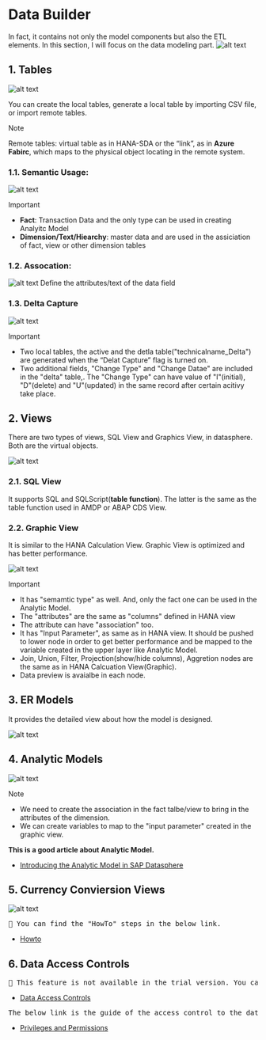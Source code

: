 # Data Builder

In fact, it contains not only the model components but also the ETL elements. In this section, I will focus on the data modeling part.
![alt text](/DataBuilder/images/DataBuilder.png?raw=true)


## 1. Tables

![alt text](/DataBuilder/images/Tables.png?raw=true)

You can create the local tables, generate a local table by importing CSV file, or import remote tables. 

> [!NOTE]
> Remote tables: virtual table as in HANA-SDA or the “link”, as in **Azure Fabirc**, which maps to the physical object locating in the remote system.


### 1.1. Semantic Usage:
![alt text](/DataBuilder/images/NewTable.png?raw=true)

> [!IMPORTANT] 
> -	**Fact**: Transaction Data and the only type can be used in creating Analyitc Model
> -	**Dimension/Text/Hiearchy**: master data and are used in the assiciation of fact, view or other dimension tables 

### 1.2. Assocation: 
![alt text](/DataBuilder/images/TableAssoication.png?raw=true)
Define the attributes/text of the data field

### 1.3. Delta Capture
![alt text](/DataBuilder/images/TableDelta.png?raw=true)

> [!IMPORTANT] 
> - Two local tables, the active and the detla table("technicalname_Delta") are generated when the “Delat Capture” flag is turned on. 
> - Two additional fields, "Change Type" and "Change Datae" are included in the "delta" table,. The "Change Type" can have value of "I"(initial), "D"(delete) and "U"(updated) in the same record after certain acitivy take place.


## 2. Views
There are two types of views, SQL View and Graphics View, in datasphere. Both are the virtual objects. 

![alt text](/DataBuilder/images/Views.png?raw=true)

### 2.1. SQL View
It supports SQL and SQLScript(**table function**). The latter is the same as the table function used in AMDP or ABAP CDS View.

### 2.2. Graphic View
It is similar to the HANA Calculation View. Graphic View is optimized and has better performance.

![alt text](/DataBuilder/images/NewGV.png?raw=true)

> [!IMPORTANT]
>-	It has "semamtic type" as well. And, only the fact one can be used in the Analytic Model.
>-	The "attributes" are the same as "columns" defined in HANA view
>-  The attribute can have "association" too.
>-	It has "Input Parameter", as same as in HANA view. It should be pushed to lower node in order to get better performance and be mapped to the variable created in the upper layer like Analytic Model.
>-  Join, Union, Filter, Projection(show/hide columns), Aggretion nodes are the same as in HANA Calcuation View(Graphic).
>-  Data preview is avaialbe in each node.

## 3. ER Models
It provides the detailed view about how the model is designed.

![alt text](/DataBuilder/images/ERModel.png?raw=true)


## 4. Analytic Models

![alt text](/DataBuilder/images/NewAM.png?raw=true)

> [!Note]
>- We need to create the association in the fact talbe/view to bring in the attributes of the dimension.
>- We can create variables to map to the "input parameter" created in the graphic view.

**This is a good article about Analytic Model.**
- [Introducing the Analytic Model in SAP Datasphere](https://community.sap.com/t5/technology-blogs-by-sap/introducing-the-analytic-model-in-sap-datasphere/ba-p/13568591)

## 5. Currency Conviersion Views
![alt text](/images/NewGV.png?raw=true)

<pre>🚩 You can find the "HowTo" steps in the below link.</pre>
- [Howto](https://community.sap.com/t5/technology-blogs-by-members/currency-translation-in-sap-datasphere/ba-p/13688008)

## 6. Data Access Controls
<pre>🚩 This feature is not available in the trial version. You can find the detailed informaiton in the below link.</pre>
- [Data Access Controls](https://community.sap.com/t5/technology-blogs-by-sap/sap-datasphere-security-amp-data-access-controls-overview/ba-p/13805353)

<pre>The below link is the guide of the access control to the datasphere objects.</pre>
- [Privileges and Permissions](https://help.sap.com/docs/SAP_DATASPHERE/9f804b8efa8043539289f42f372c4862/d7350c6823a14733a7a5727bad8371aa.html)
